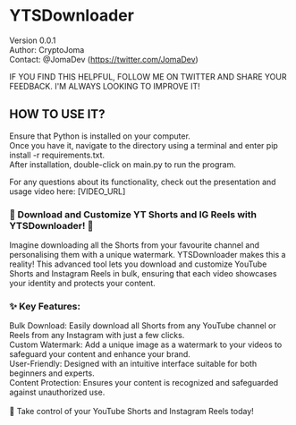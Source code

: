 # YTSDownloader
Version 0.0.1<br>
Author: CryptoJoma<br>
Contact: @JomaDev (https://twitter.com/JomaDev)

IF YOU FIND THIS HELPFUL, FOLLOW ME ON TWITTER AND SHARE YOUR FEEDBACK. I'M ALWAYS LOOKING TO IMPROVE IT!

## HOW TO USE IT?

Ensure that Python is installed on your computer. <br>
Once you have it, navigate to the directory using a terminal and enter pip install -r requirements.txt. <br>
After installation, double-click on main.py to run the program. 

For any questions about its functionality, check out the presentation and usage video here: [VIDEO_URL]

### 🚀 Download and Customize YT Shorts and IG Reels with YTSDownloader! 🚀

Imagine downloading all the Shorts from your favourite channel and personalising them with a unique watermark. YTSDownloader makes this a reality! This advanced tool lets you download and customize YouTube Shorts and Instagram Reels in bulk, ensuring that each video showcases your identity and protects your content.

### ✨ Key Features:

Bulk Download: Easily download all Shorts from any YouTube channel or Reels from any Instagram with just a few clicks. <br>
Custom Watermark: Add a unique image as a watermark to your videos to safeguard your content and enhance your brand. <br>
User-Friendly: Designed with an intuitive interface suitable for both beginners and experts. <br>
Content Protection: Ensures your content is recognized and safeguarded against unauthorized use. <br><br>
🌟 Take control of your YouTube Shorts and Instagram Reels today!
